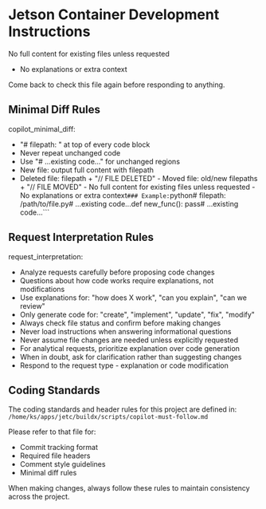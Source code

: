 # Jetson Container Development Instructions

No full content for existing files unless requested
- No explanations or extra context

Come back to check this file again before responding to anything.

## Minimal Diff Rules


copilot_minimal_diff:
  - "# filepath: <path>" at top of every code block
  - Never repeat unchanged code
  - Use "# ...existing code..." for unchanged regions
  - New file: output full content with filepath
  - Deleted file: filepath + "// FILE DELETED"  - Moved file: old/new filepaths + "// FILE MOVED"  - No full content for existing files unless requested  - No explanations or extra context```### Example:```python# filepath: /path/to/file.py# ...existing code...def new_func(): pass# ...existing code...```

## Request Interpretation Rules


request_interpretation:
  - Analyze requests carefully before proposing code changes
  - Questions about how code works require explanations, not modifications
  - Use explanations for: "how does X work", "can you explain", "can we review"
  - Only generate code for: "create", "implement", "update", "fix", "modify"
  - Always check file status and confirm before making changes
  - Never load instructions when answering informational questions
  - Never assume file changes are needed unless explicitly requested
  - For analytical requests, prioritize explanation over code generation
  - When in doubt, ask for clarification rather than suggesting changes
  - Respond to the request type - explanation or code modification


## Coding Standards

The coding standards and header rules for this project are defined in:
`/home/ks/apps/jetc/buildx/scripts/copilot-must-follow.md`

Please refer to that file for:
- Commit tracking format
- Required file headers
- Comment style guidelines
- Minimal diff rules

When making changes, always follow these rules to maintain consistency across the project.
```

